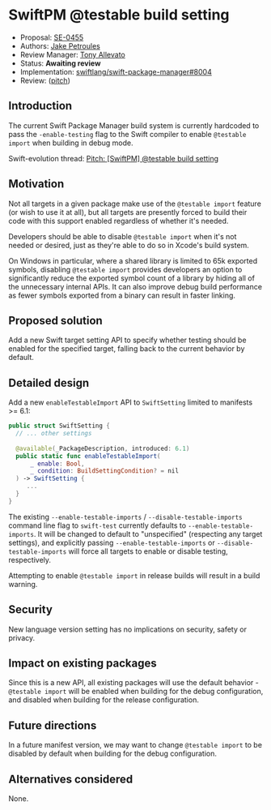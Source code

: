 # SwiftPM @testable build setting

* Proposal: [SE-0455](0455-swiftpm-testable-build-setting.md)
* Authors: [Jake Petroules](https://github.com/jakepetroules)
* Review Manager: [Tony Allevato](https://github.com/allevato)
* Status: **Awaiting review**
* Implementation: [swiftlang/swift-package-manager#8004](https://github.com/swiftlang/swift-package-manager/pull/8004)
* Review: ([pitch](https://forums.swift.org/t/pitch-swiftpm-testable-build-setting/75084))

## Introduction

The current Swift Package Manager build system is currently hardcoded to pass the `-enable-testing` flag to the Swift compiler to enable `@testable import` when building in debug mode. 

Swift-evolution thread: [Pitch: [SwiftPM] @testable build setting](https://forums.swift.org/t/pitch-swiftpm-testable-build-setting/75084)

## Motivation

Not all targets in a given package make use of the `@testable import` feature (or wish to use it at all), but all targets are presently forced to build their code with this support enabled regardless of whether it's needed.

Developers should be able to disable `@testable import` when it's not needed or desired, just as they're able to do so in Xcode's build system.

On Windows in particular, where a shared library is limited to 65k exported symbols, disabling `@testable import` provides developers an option to significantly reduce the exported symbol count of a library by hiding all of the unnecessary internal APIs. It can also improve debug build performance as fewer symbols exported from a binary can result in faster linking.

## Proposed solution

Add a new Swift target setting API to specify whether testing should be enabled for the specified target, falling back to the current behavior by default.

## Detailed design

Add a new `enableTestableImport` API to `SwiftSetting` limited to manifests >= 6.1:

```swift
public struct SwiftSetting {
  // ... other settings
  
  @available(_PackageDescription, introduced: 6.1)
  public static func enableTestableImport(
      _ enable: Bool,
      _ condition: BuildSettingCondition? = nil
  ) -> SwiftSetting {
     ...
  }
}
```

The existing `--enable-testable-imports` / `--disable-testable-imports` command line flag to `swift-test` currently defaults to `--enable-testable-imports`. It will be changed to default to "unspecified" (respecting any target settings), and explicitly passing `--enable-testable-imports` or `--disable-testable-imports` will force all targets to enable or disable testing, respectively.

Attempting to enable `@testable import` in release builds will result in a build warning.

## Security

New language version setting has no implications on security, safety or privacy.

## Impact on existing packages

Since this is a new API, all existing packages will use the default behavior - `@testable import` will be enabled when building for the debug configuration, and disabled when building for the release configuration.

## Future directions

In a future manifest version, we may want to change `@testable import` to be disabled by default when building for the debug configuration.

## Alternatives considered

None.
